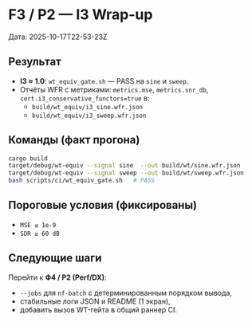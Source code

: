 # F3 / P2 — I3 Wrap-up

Дата: 2025-10-17T22-53-23Z

## Результат
- **I3 ≈ 1.0**: `wt_equiv_gate.sh` — PASS на `sine` и `sweep`.
- Отчёты WFR с метриками: `metrics.mse`, `metrics.snr_db`, `cert.i3_conservative_functors=true` в:
  - `build/wt_equiv/i3_sine.wfr.json`
  - `build/wt_equiv/i3_sweep.wfr.json`

## Команды (факт прогона)
```bash
cargo build
target/debug/wt-equiv --signal sine  --out build/wt/sine.wfr.json
target/debug/wt-equiv --signal sweep --out build/wt/sweep.wfr.json
bash scripts/ci/wt_equiv_gate.sh   # PASS
```

## Пороговые условия (фиксированы)
- `MSE ≤ 1e-9`
- `SDR ≥ 60 dB`

## Следующие шаги
Перейти к **Ф4 / P2 (Perf/DX)**:
- `--jobs` для `nf-batch` с детерминированным порядком вывода,
- стабильные логи JSON и README (1 экран),
- добавить вызов WT-гейта в общий раннер CI.


